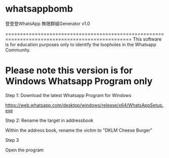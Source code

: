 ﻿# whatsappbomb
                                                            
登登登WhatsApp 無限群組Generator v1.0                                                           

=================================================================================================
This software is for education purposes only to identify the loopholes in the Whatsapp Community.

Please note this version is for Windows Whatsapp Program only
=================================================================================================


Step 1: Download the latest Whatsapp Program for Windows

https://web.whatsapp.com/desktop/windows/release/x64/WhatsAppSetup.exe

Step 2: Rename the target in addressbook

Within the address book, rename the victim to "DKLM Cheese Burger"

Step 3

Open the program
